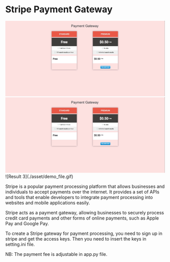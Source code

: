 # Stripe Payment Gateway
<img src="./asset/image0.jpg" alt="result1" width = 500>
<img src="./asset/image0.jpg" alt="result2" width = 500>
![Result 3](./asset/demo_file.gif)


<p>Stripe is a popular payment processing platform that allows businesses and individuals to accept payments over the internet. It provides a set of APIs and tools that enable developers to integrate payment processing into websites and mobile applications easily.
</p>

<p>Stripe acts as a payment gateway, allowing businesses to securely process credit card payments and other forms of online payments, such as Apple Pay and Google Pay.
</p>
<p>To create a Stripe gateway for payment processing, you need to sign up in stripe and get the access keys. Then you need to insert the keys in setting.ini file. 
</p>

NB: The payment fee is adjustable in app.py file.
